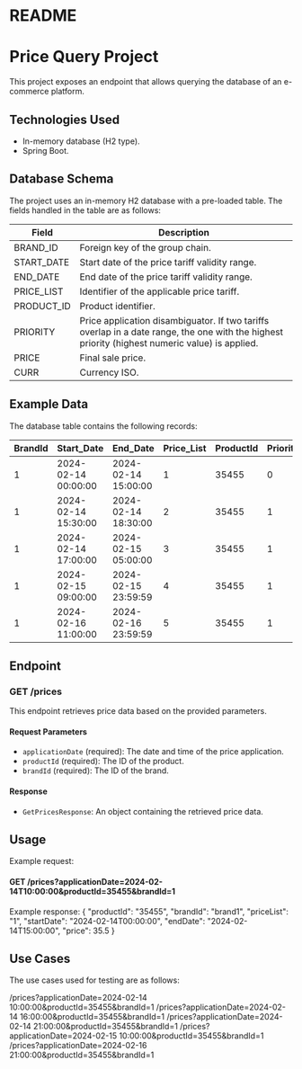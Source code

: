 # README

# Price Query Project

This project exposes an endpoint that allows querying the database of an e-commerce platform.

## Technologies Used

- In-memory database (H2 type).
- Spring Boot.

## Database Schema

The project uses an in-memory H2 database with a pre-loaded table. The fields handled in the table are as follows:

| Field      | Description                                                                                      |
|------------|--------------------------------------------------------------------------------------------------|
| BRAND_ID   | Foreign key of the group chain.                                                                  |
| START_DATE | Start date of the price tariff validity range.                                                    |
| END_DATE   | End date of the price tariff validity range.                                                      |
| PRICE_LIST | Identifier of the applicable price tariff.                                                        |
| PRODUCT_ID | Product identifier.                                                                              |
| PRIORITY   | Price application disambiguator. If two tariffs overlap in a date range, the one with the highest priority (highest numeric value) is applied. |
| PRICE      | Final sale price.                                                                                |
| CURR       | Currency ISO.                                                                                    |

## Example Data

The database table contains the following records:

| BrandId | Start_Date          | End_Date            | Price_List | ProductId | Priority | Price | Curr | Last_Update          | Last_Update_By |
|---------|---------------------|---------------------|------------|-----------|----------|-------|------|----------------------|----------------|
| 1       | 2024-02-14 00:00:00 | 2024-02-14 15:00:00 | 1          | 35455     | 0        | 35.5  | EUR  | 2024-02-14 10:00:00  | user1          |
| 1       | 2024-02-14 15:30:00 | 2024-02-14 18:30:00 | 2          | 35455     | 1        | 25.45 | EUR  | 2024-02-14 16:00:00  | user1          |
| 1       | 2024-02-14 17:00:00 | 2024-02-15 05:00:00 | 3          | 35455     | 1        | 30.5  | EUR  | 2024-02-14 21:00:00  | user2          |
| 1       | 2024-02-15 09:00:00 | 2024-02-15 23:59:59 | 4          | 35455     | 1        | 38.95 | EUR  | 2024-02-15 10:00:00  | user1          |
| 1       | 2024-02-16 11:00:00 | 2024-02-16 23:59:59 | 5          | 35455     | 1        | 40.95 | EUR  | 2024-02-16 21:00:00  | user1          |


## Endpoint

### GET /prices

This endpoint retrieves price data based on the provided parameters.

#### Request Parameters

- `applicationDate` (required): The date and time of the price application.
- `productId` (required): The ID of the product.
- `brandId` (required): The ID of the brand.

#### Response

- `GetPricesResponse`: An object containing the retrieved price data.

## Usage

Example request:

#### GET /prices?applicationDate=2024-02-14T10:00:00&productId=35455&brandId=1

Example response:
{
  "productId": "35455",
  "brandId": "brand1",
  "priceList": "1",
  "startDate": "2024-02-14T00:00:00",
  "endDate": "2024-02-14T15:00:00",
  "price": 35.5
}

## Use Cases

The use cases used for testing are as follows:

/prices?applicationDate=2024-02-14 10:00:00&productId=35455&brandId=1
/prices?applicationDate=2024-02-14 16:00:00&productId=35455&brandId=1
/prices?applicationDate=2024-02-14 21:00:00&productId=35455&brandId=1
/prices?applicationDate=2024-02-15 10:00:00&productId=35455&brandId=1
/prices?applicationDate=2024-02-16 21:00:00&productId=35455&brandId=1

